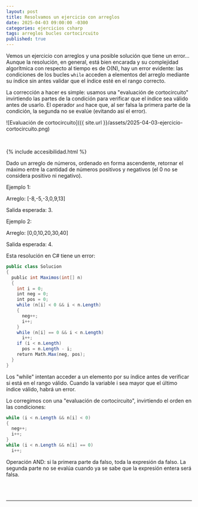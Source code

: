 ```yaml
---
layout: post
title: Resolvamos un ejercicio con arreglos
date: 2025-04-03 09:00:00 -0300
categories: ejercicios csharp
tags: arreglos bucles cortocircuito
published: true
---
```


Vemos un ejercicio con arreglos y una posible solución que tiene un error... Aunque la resolución, en general, está bien encarada y su complejidad algorítmica con respecto al tiempo es de O(N), hay un error evidente: las condiciones de los bucles `while` acceden a elementos del arreglo mediante su índice sin antes validar que el índice esté en el rango correcto.

La corrección a hacer es simple: usamos una "evaluación de cortocircuito" invirtiendo las partes de la condición para verificar que el índice sea válido antes de usarlo. El operador `and` hace que, al ser falsa la primera parte de la condición, la segunda no se evalúe (evitando así el error).


![Evaluación de cortocircuito]({{ site.url }}/assets/2025-04-03-ejercicio-cortocircuito.png)


&nbsp;

{% include accesibilidad.html %}

Dado un arreglo de números, ordenado en forma ascendente, retornar el máximo entre la cantidad de números positivos y negativos (el 0 no se considera positivo ni negativo).

Ejemplo 1:

Arreglo: [-8,-5,-3,0,9,13]

Salida esperada: 3.

Ejemplo 2:

Arreglo: [0,0,10,20,30,40]

Salida esperada: 4.

Esta resolución en C# tiene un error:

```csharp
public class Solucion 
{
  public int Maximos(int[] n) 
  {
    int i = 0;
    int neg = 0;
    int pos = 0;
    while (n[i] < 0 && i < n.Length)
    {
      neg++;
      i++;
    }
    while (n[i] == 0 && i < n.Length)
      i++;
    if (i < n.Length)
      pos = n.Length - i;
    return Math.Max(neg, pos);
  }
}
```

Los "while" intentan acceder a un elemento por su índice antes de verificar si está en el rango válido. Cuando la variable i sea mayor que el último índice válido, habrá un error.

Lo corregimos con una "evaluación de cortocircuito", invirtiendo el orden en las condiciones:

```csharp
while (i < n.Length && n[i] < 0)
{
  neg++;
  i++;
}
while (i < n.Length && n[i] == 0)
  i++;
```

Operación AND: si la primera parte da falso, toda la expresión da falso. La segunda parte no se evalúa cuando ya se sabe que la expresión entera será falsa.

</div></details>
<br />&nbsp;
<hr />
